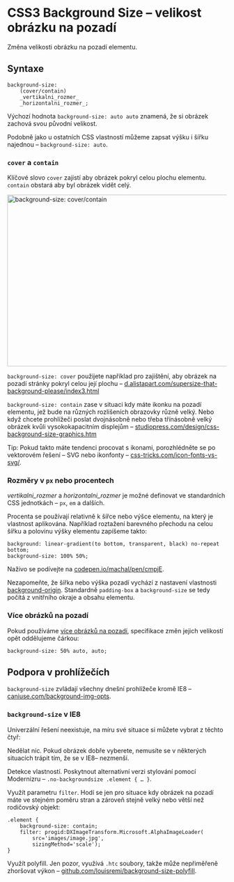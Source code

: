 CSS3 Background Size – velikost obrázku na pozadí
=================================================

Změna velikosti obrázku na pozadí elementu.

Syntaxe
-------

	background-size:
		(cover/contain)
		_vertikalni_rozmer_
		_horizontalni_rozmer_;
		
Výchozí hodnota `background-size: auto auto` znamená, že si obrázek zachová svou původní velikost.

Podobně jako u ostatních CSS vlastností můžeme zapsat výšku i šířku najednou –  `background-size: auto`.

### `cover` a `contain`

Klíčové slovo `cover` zajistí aby obrázek pokryl celou plochu elementu. `contain` obstará aby byl obrázek vidět celý.

<img class="picture" src="content/schemes/CSS3-background-size-cover-contain.png" width="700" height="394" alt="background-size: cover/contain">

`background-size: cover` použijete například pro zajištění, aby obrázek na pozadí stránky pokryl celou její plochu – [d.alistapart.com/supersize-that-background-please/index3.html](http://d.alistapart.com/supersize-that-background-please/index3.html)

`background-size: contain` zase v situaci kdy máte ikonku na pozadí elementu, jež bude na různých rozlišeních obrazovky různě velký. Nebo když chcete prohlížeči poslat dvojnásobně nebo třeba třínásobně velký obrázek kvůli vysokokapacitním displejům – [studiopress.com/design/css-background-size-graphics.htm](http://www.studiopress.com/design/css-background-size-graphics.htm) 

Tip: Pokud takto máte tendenci procovat s ikonami, porozhlédněte se po vektorovém řešení – SVG nebo ikonfonty – [css-tricks.com/icon-fonts-vs-svg/](http://css-tricks.com/icon-fonts-vs-svg/).

### Rozměry v `px` nebo procentech

*_vertikalni_rozmer_* a *_horizontalni_rozmer_* je možné definovat ve standardních CSS jednotkách – `px`, `em` a dalších. 

Procenta se používají relativně k šířce nebo výšce elementu, na který je vlastnost aplikována. Například roztažení barevného přechodu na celou šířku a polovinu výšky elementu zapíšeme takto:

	background: linear-gradient(to bottom, transparent, black) no-repeat bottom;
	background-size: 100% 50%;
	
Naživo se podívejte na [codepen.io/machal/pen/cmpjE](http://codepen.io/machal/pen/cmpjE).

Nezapomeňte, že šířka nebo výška pozadí vychází z nastavení vlastnosti [background-origin](css3-background-origin.md). Standardně `padding-box` a `background-size` se tedy počítá z vnitřního okraje a obsahu elementu.

### Více obrázků na pozadí

Pokud používáme [více obrázků na pozadí](css3-multiple-backgrounds.md), specifikace změn jejich velikostí opět oddělujeme čárkou: 

	background-size: 50% auto, auto;


Podpora v prohlížečích
----------------------

`background-size` zvládají všechny dnešní prohlížeče kromě IE8 – [caniuse.com/background-img-opts](http://caniuse.com/background-img-opts).

### `background-size` v IE8

Univerzální řešení neexistuje, na míru své situace si můžete vybrat z těchto čtyř:

Nedělat nic. Pokud obrázek dobře vyberete, nemusíte se v některých situacích trápit tím, že se v IE8– nezmenší. 

Detekce vlastností. Poskytnout alternativní verzi stylování pomocí Modernizru  – `.no-backgroundsize .element { … }`.

Využít parametru `filter`. Hodí se jen pro situace kdy obrázek na pozadí máte ve stejném poměru stran a zároveň stejně velký nebo větší než rodičovský objekt:

	.element {
		background-size: contain;
		filter: progid:DXImageTransform.Microsoft.AlphaImageLoader(
			src='images/image.jpg',
			sizingMethod='scale');
	}		

Využít polyfill. Jen pozor, využívá `.htc` soubory, takže může nepřiměřeně zhoršovat výkon – [github.com/louisremi/background-size-polyfill](https://github.com/louisremi/background-size-polyfill).